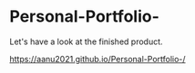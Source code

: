 # Personal-Portfolio-
Let's have a look at the finished product.

https://aanu2021.github.io/Personal-Portfolio-/
